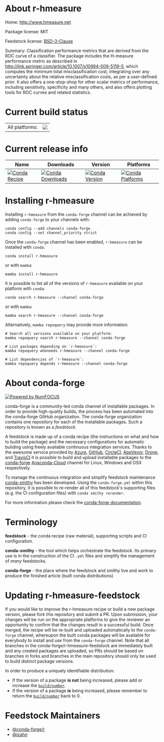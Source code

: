 About r-hmeasure
================

Home: http://www.hmeasure.net

Package license: MIT

Feedstock license: [BSD-3-Clause](https://github.com/conda-forge/r-hmeasure-feedstock/blob/main/LICENSE.txt)

Summary: Classification performance metrics that are derived from the ROC curve of a classifier. The package includes the H-measure performance metric as described in <http://link.springer.com/article/10.1007/s10994-009-5119-5>, which computes the minimum total misclassification cost, integrating over any uncertainty about the relative misclassification costs, as per a user-defined prior. It also offers a one-stop-shop for other scalar metrics of performance, including sensitivity, specificity and many others, and also offers plotting tools for ROC curves and related statistics.

Current build status
====================


<table><tr><td>All platforms:</td>
    <td>
      <a href="https://dev.azure.com/conda-forge/feedstock-builds/_build/latest?definitionId=13352&branchName=main">
        <img src="https://dev.azure.com/conda-forge/feedstock-builds/_apis/build/status/r-hmeasure-feedstock?branchName=main">
      </a>
    </td>
  </tr>
</table>

Current release info
====================

| Name | Downloads | Version | Platforms |
| --- | --- | --- | --- |
| [![Conda Recipe](https://img.shields.io/badge/recipe-r--hmeasure-green.svg)](https://anaconda.org/conda-forge/r-hmeasure) | [![Conda Downloads](https://img.shields.io/conda/dn/conda-forge/r-hmeasure.svg)](https://anaconda.org/conda-forge/r-hmeasure) | [![Conda Version](https://img.shields.io/conda/vn/conda-forge/r-hmeasure.svg)](https://anaconda.org/conda-forge/r-hmeasure) | [![Conda Platforms](https://img.shields.io/conda/pn/conda-forge/r-hmeasure.svg)](https://anaconda.org/conda-forge/r-hmeasure) |

Installing r-hmeasure
=====================

Installing `r-hmeasure` from the `conda-forge` channel can be achieved by adding `conda-forge` to your channels with:

```
conda config --add channels conda-forge
conda config --set channel_priority strict
```

Once the `conda-forge` channel has been enabled, `r-hmeasure` can be installed with `conda`:

```
conda install r-hmeasure
```

or with `mamba`:

```
mamba install r-hmeasure
```

It is possible to list all of the versions of `r-hmeasure` available on your platform with `conda`:

```
conda search r-hmeasure --channel conda-forge
```

or with `mamba`:

```
mamba search r-hmeasure --channel conda-forge
```

Alternatively, `mamba repoquery` may provide more information:

```
# Search all versions available on your platform:
mamba repoquery search r-hmeasure --channel conda-forge

# List packages depending on `r-hmeasure`:
mamba repoquery whoneeds r-hmeasure --channel conda-forge

# List dependencies of `r-hmeasure`:
mamba repoquery depends r-hmeasure --channel conda-forge
```


About conda-forge
=================

[![Powered by
NumFOCUS](https://img.shields.io/badge/powered%20by-NumFOCUS-orange.svg?style=flat&colorA=E1523D&colorB=007D8A)](https://numfocus.org)

conda-forge is a community-led conda channel of installable packages.
In order to provide high-quality builds, the process has been automated into the
conda-forge GitHub organization. The conda-forge organization contains one repository
for each of the installable packages. Such a repository is known as a *feedstock*.

A feedstock is made up of a conda recipe (the instructions on what and how to build
the package) and the necessary configurations for automatic building using freely
available continuous integration services. Thanks to the awesome service provided by
[Azure](https://azure.microsoft.com/en-us/services/devops/), [GitHub](https://github.com/),
[CircleCI](https://circleci.com/), [AppVeyor](https://www.appveyor.com/),
[Drone](https://cloud.drone.io/welcome), and [TravisCI](https://travis-ci.com/)
it is possible to build and upload installable packages to the
[conda-forge](https://anaconda.org/conda-forge) [Anaconda-Cloud](https://anaconda.org/)
channel for Linux, Windows and OSX respectively.

To manage the continuous integration and simplify feedstock maintenance
[conda-smithy](https://github.com/conda-forge/conda-smithy) has been developed.
Using the ``conda-forge.yml`` within this repository, it is possible to re-render all of
this feedstock's supporting files (e.g. the CI configuration files) with ``conda smithy rerender``.

For more information please check the [conda-forge documentation](https://conda-forge.org/docs/).

Terminology
===========

**feedstock** - the conda recipe (raw material), supporting scripts and CI configuration.

**conda-smithy** - the tool which helps orchestrate the feedstock.
                   Its primary use is in the construction of the CI ``.yml`` files
                   and simplify the management of *many* feedstocks.

**conda-forge** - the place where the feedstock and smithy live and work to
                  produce the finished article (built conda distributions)


Updating r-hmeasure-feedstock
=============================

If you would like to improve the r-hmeasure recipe or build a new
package version, please fork this repository and submit a PR. Upon submission,
your changes will be run on the appropriate platforms to give the reviewer an
opportunity to confirm that the changes result in a successful build. Once
merged, the recipe will be re-built and uploaded automatically to the
`conda-forge` channel, whereupon the built conda packages will be available for
everybody to install and use from the `conda-forge` channel.
Note that all branches in the conda-forge/r-hmeasure-feedstock are
immediately built and any created packages are uploaded, so PRs should be based
on branches in forks and branches in the main repository should only be used to
build distinct package versions.

In order to produce a uniquely identifiable distribution:
 * If the version of a package **is not** being increased, please add or increase
   the [``build/number``](https://docs.conda.io/projects/conda-build/en/latest/resources/define-metadata.html#build-number-and-string).
 * If the version of a package **is** being increased, please remember to return
   the [``build/number``](https://docs.conda.io/projects/conda-build/en/latest/resources/define-metadata.html#build-number-and-string)
   back to 0.

Feedstock Maintainers
=====================

* [@conda-forge/r](https://github.com/conda-forge/r/)
* [@izahn](https://github.com/izahn/)


